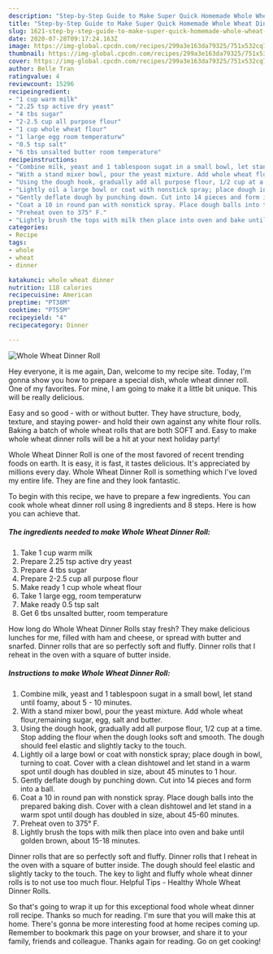 ```yaml
---
description: "Step-by-Step Guide to Make Super Quick Homemade Whole Wheat Dinner Roll"
title: "Step-by-Step Guide to Make Super Quick Homemade Whole Wheat Dinner Roll"
slug: 1621-step-by-step-guide-to-make-super-quick-homemade-whole-wheat-dinner-roll
date: 2020-07-28T09:17:24.163Z
image: https://img-global.cpcdn.com/recipes/299a3e163da79325/751x532cq70/whole-wheat-dinner-roll-recipe-main-photo.jpg
thumbnail: https://img-global.cpcdn.com/recipes/299a3e163da79325/751x532cq70/whole-wheat-dinner-roll-recipe-main-photo.jpg
cover: https://img-global.cpcdn.com/recipes/299a3e163da79325/751x532cq70/whole-wheat-dinner-roll-recipe-main-photo.jpg
author: Belle Tran
ratingvalue: 4
reviewcount: 15296
recipeingredient:
- "1 cup warm milk"
- "2.25 tsp active dry yeast"
- "4 tbs sugar"
- "2-2.5 cup all purpose flour"
- "1 cup whole wheat flour"
- "1 large egg room temperaturw"
- "0.5 tsp salt"
- "6 tbs unsalted butter room temperature"
recipeinstructions:
- "Combine milk, yeast and 1 tablespoon sugat in a small bowl, let stand until foamy, about 5 - 10 minutes."
- "With a stand mixer bowl, pour the yeast mixture. Add whole wheat flour,remaining sugar, egg, salt and butter."
- "Using the dough hook, gradually add all purpose flour, 1/2 cup at a time. Stop adding the flour when the dough looks soft and smooth. The dough should feel elastic and slightly tacky to the touch."
- "Lightly oil a large bowl or coat with nonstick spray; place dough in bowl, turning to coat. Cover with a clean dishtowel and let stand in a warm spot until dough has doubled in size, about 45 minutes to 1 hour."
- "Gently deflate dough by punching down. Cut into 14 pieces and form into a ball."
- "Coat a 10 in round pan with nonstick spray. Place dough balls into the prepared baking dish. Cover with a clean dishtowel and let stand in a warm spot until dough has doubled in size, about 45-60 minutes."
- "Preheat oven to 375° F."
- "Lightly brush the tops with milk then place into oven and bake until golden brown, about 15-18 minutes."
categories:
- Recipe
tags:
- whole
- wheat
- dinner

katakunci: whole wheat dinner 
nutrition: 118 calories
recipecuisine: American
preptime: "PT38M"
cooktime: "PT55M"
recipeyield: "4"
recipecategory: Dinner

---
```



![Whole Wheat Dinner Roll](https://img-global.cpcdn.com/recipes/299a3e163da79325/751x532cq70/whole-wheat-dinner-roll-recipe-main-photo.jpg)

Hey everyone, it is me again, Dan, welcome to my recipe site. Today, I'm gonna show you how to prepare a special dish, whole wheat dinner roll. One of my favorites. For mine, I am going to make it a little bit unique. This will be really delicious.

Easy and so good - with or without butter. They have structure, body, texture, and staying power- and hold their own against any white flour rolls. Baking a batch of whole wheat rolls that are both SOFT and. Easy to make whole wheat dinner rolls will be a hit at your next holiday party!

Whole Wheat Dinner Roll is one of the most favored of recent trending foods on earth. It is easy, it is fast, it tastes delicious. It's appreciated by millions every day. Whole Wheat Dinner Roll is something which I've loved my entire life. They are fine and they look fantastic.


To begin with this recipe, we have to prepare a few ingredients. You can cook whole wheat dinner roll using 8 ingredients and 8 steps. Here is how you can achieve that.

<!--inarticleads1-->

##### The ingredients needed to make Whole Wheat Dinner Roll:

1. Take 1 cup warm milk
1. Prepare 2.25 tsp active dry yeast
1. Prepare 4 tbs sugar
1. Prepare 2-2.5 cup all purpose flour
1. Make ready 1 cup whole wheat flour
1. Take 1 large egg, room temperaturw
1. Make ready 0.5 tsp salt
1. Get 6 tbs unsalted butter, room temperature


How long do Whole Wheat Dinner Rolls stay fresh? They make delicious lunches for me, filled with ham and cheese, or spread with butter and snarfed. Dinner rolls that are so perfectly soft and fluffy. Dinner rolls that I reheat in the oven with a square of butter inside. 

<!--inarticleads2-->

##### Instructions to make Whole Wheat Dinner Roll:

1. Combine milk, yeast and 1 tablespoon sugat in a small bowl, let stand until foamy, about 5 - 10 minutes.
1. With a stand mixer bowl, pour the yeast mixture. Add whole wheat flour,remaining sugar, egg, salt and butter.
1. Using the dough hook, gradually add all purpose flour, 1/2 cup at a time. Stop adding the flour when the dough looks soft and smooth. The dough should feel elastic and slightly tacky to the touch.
1. Lightly oil a large bowl or coat with nonstick spray; place dough in bowl, turning to coat. Cover with a clean dishtowel and let stand in a warm spot until dough has doubled in size, about 45 minutes to 1 hour.
1. Gently deflate dough by punching down. Cut into 14 pieces and form into a ball.
1. Coat a 10 in round pan with nonstick spray. Place dough balls into the prepared baking dish. Cover with a clean dishtowel and let stand in a warm spot until dough has doubled in size, about 45-60 minutes.
1. Preheat oven to 375° F.
1. Lightly brush the tops with milk then place into oven and bake until golden brown, about 15-18 minutes.


Dinner rolls that are so perfectly soft and fluffy. Dinner rolls that I reheat in the oven with a square of butter inside. The dough should feel elastic and slightly tacky to the touch. The key to light and fluffy whole wheat dinner rolls is to not use too much flour. Helpful Tips - Healthy Whole Wheat Dinner Rolls. 

So that's going to wrap it up for this exceptional food whole wheat dinner roll recipe. Thanks so much for reading. I'm sure that you will make this at home. There's gonna be more interesting food at home recipes coming up. Remember to bookmark this page on your browser, and share it to your family, friends and colleague. Thanks again for reading. Go on get cooking!
